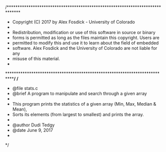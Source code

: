 /******************************************************************************
 * Copyright (C) 2017 by Alex Fosdick - University of Colorado
 *
 * Redistribution, modification or use of this software in source or binary
 * forms is permitted as long as the files maintain this copyright. Users are 
 * permitted to modify this and use it to learn about the field of embedded
 * software. Alex Fosdick and the University of Colorado are not liable for any
 * misuse of this material. 
 *
 *****************************************************************************/
/**
 * @file stats.c
 * @brief A program to manipulate and search through a given array
 *
 * This program prints the statistics of a given array (Min, Max, Median & Mean),
 * Sorts its elements (from largest to smallest) and prints the array.
 *
 * @author Dudi Tedgy
 * @date June 9, 2017
 *
 */